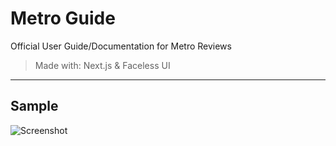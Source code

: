 # Metro Guide
Official User Guide/Documentation for Metro Reviews

> Made with: Next.js & Faceless UI

---

## Sample
![Screenshot](https://react.makes-me-horny.wtf/9f24d5.png)